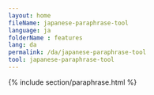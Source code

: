 ```yaml
---
layout: home
fileName: japanese-paraphrase-tool
language: ja
folderName : features
lang: da
permalink: /da/japanese-paraphrase-tool
tool: japanese-paraphrase-tool
---
```

{% include section/paraphrase.html %}